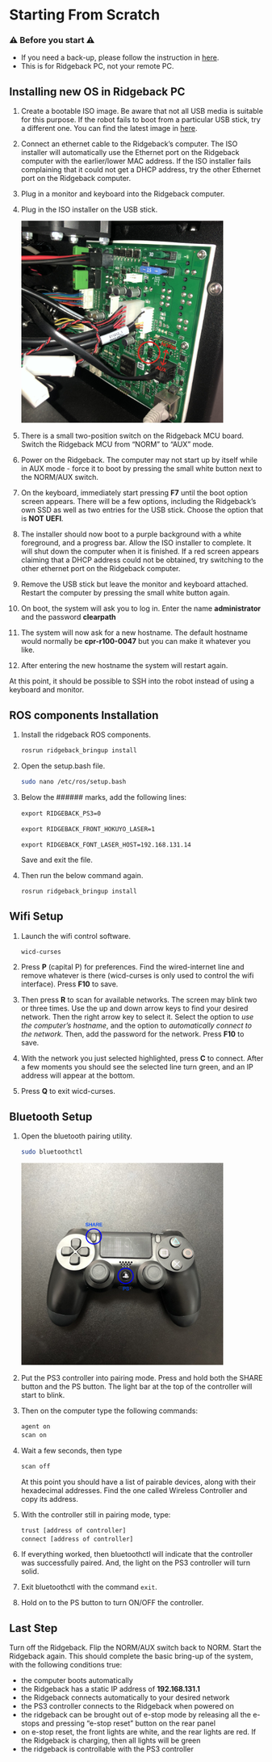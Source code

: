 # Starting From Scratch

### :warning: Before you start :warning:

- If you need a back-up, please follow the instruction in [here](http://www.clearpathrobotics.com/assets/guides/kinetic/kinetic-to-melodic/create-backup.html).
- This is for Ridgeback PC, not your remote PC.



## Installing new OS in Ridgeback PC

1.  Create a bootable ISO image. Be aware that not all USB media is suitable for this purpose. If the robot fails to boot from a particular USB stick, try a different one. You can find the latest image in [here](http://packages.clearpathrobotics.com/stable/images/latest/melodic-ridgeback/amd64/).
    
2.  Connect an ethernet cable to the Ridgeback’s computer. The ISO installer will automatically use the Ethernet port on the Ridgeback computer with the earlier/lower MAC address. If the ISO installer fails complaining that it could not get a DHCP address, try the other Ethernet port on the Ridgeback computer.
    
3.  Plug in a monitor and keyboard into the Ridgeback computer.
    
4.  Plug in the ISO installer on the USB stick.
    
	<img src="./MCU_switch.jpg" width="400">

5.  There is a small two-position switch on the Ridgeback MCU board. Switch the Ridgeback MCU from “NORM” to “AUX” mode.
    
6.  Power on the Ridgeback. The computer may not start up by itself while in AUX mode - force it to boot by pressing the small white button next to the NORM/AUX switch.
    
7.  On the keyboard, immediately start pressing **F7** until the boot option screen appears. There will be a few options, including the Ridgeback’s own SSD as well as two entries for the USB stick. Choose the option that is **NOT UEFI**.
    
8.  The installer should now boot to a purple background with a white foreground, and a progress bar. Allow the ISO installer to complete. It will shut down the computer when it is finished. If a red screen appears claiming that a DHCP address could not be obtained, try switching to the other ethernet port on the Ridgeback computer.
    
9.  Remove the USB stick but leave the monitor and keyboard attached. Restart the computer by pressing the small white button again.
    
10.  On boot, the system will ask you to log in. Enter the name **administrator** and the password **clearpath**
    
11.  The system will now ask for a new hostname. The default hostname would normally be **cpr-r100-0047** but you can make it whatever you like.
    
12.  After entering the new hostname the system will restart again.
    
At this point, it should be possible to SSH into the robot instead of using a keyboard and monitor. 
 
 
 
## ROS components Installation

1.  Install the ridgeback ROS components.
	```sh
	rosrun ridgeback_bringup install
	```
    
2.  Open the setup.bash file.
	```sh
	sudo nano /etc/ros/setup.bash
	```
    
3.  Below the ###### marks, add the following lines:

	``
	export RIDGEBACK_PS3=0  
	``
	
	``
	export RIDGEBACK_FRONT_HOKUYO_LASER=1
	``

	``
	export RIDGEBACK_FONT_LASER_HOST=192.168.131.14
	``
	
	 Save and exit the file. 

4. Then run the below command again.
	```sh
	rosrun ridgeback_bringup install
	```

   
## Wifi Setup    
1. Launch the wifi control software.
	```sh
	wicd-curses
	```
    
2.  Press **P** (capital P) for preferences. Find the wired-internet line and remove whatever is there (wicd-curses is only used to control the wifi interface). Press **F10** to save. 
3. Then press **R** to scan for available networks. The screen may blink two or three times. Use the up and down arrow keys to find your desired network. Then the right arrow key to select it. Select the option to *use the computer’s hostname*, and the option to *automatically connect to the network*. Then, add the password for the network. Press **F10** to save. 
4. With the network you just selected highlighted, press **C** to connect. After a few moments you should see the selected line turn green, and an IP address will appear at the bottom. 
5. Press **Q** to exit wicd-curses.



## Bluetooth Setup 

1.  Open the bluetooth pairing utility.
	```sh
	sudo bluetoothctl
	```

	<img src="./PS4_controller.jpg" width="400">
    
2.  Put the PS3 controller into pairing mode. Press and hold both the SHARE button and the PS button. The light bar at the top of the controller will start to blink.


3. Then on the computer type the following commands:
	```sh
	agent on  
	scan on
	```

4. Wait a few seconds, then type
	```sh
	scan off
	```
	At this point you should have a list of pairable devices, along with their hexadecimal addresses. Find the one called Wireless Controller and copy its address.

5. With the controller still in pairing mode, type:
	```sh
	trust [address of controller]
	connect [address of controller]
	```
	
6. If everything worked, then bluetoothctl will indicate that the controller was successfully paired. And, the light on the PS3 controller will turn solid. 

7. Exit bluetoothctl with the command ``exit``.

8. Hold on to the PS button to turn ON/OFF the controller.

## Last Step
Turn off the Ridgeback. Flip the NORM/AUX switch back to NORM. Start the Ridgeback again. This should complete the basic bring-up of the system, with the following conditions true:

-   the computer boots automatically
-   the Ridgeback has a static IP address of **192.168.131.1**
-   the Ridgeback connects automatically to your desired network
-   the PS3 controller connects to the Ridgeback when powered on
-   the ridgeback can be brought out of e-stop mode by releasing all the e-stops and pressing “e-stop reset” button on the rear panel
-   on e-stop reset, the front lights are white, and the rear lights are red. If the Ridgeback is charging, then all lights will be green
-   the ridgeback is controllable with the PS3 controller

